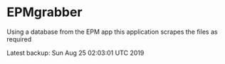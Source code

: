 # EPMgrabber
Using a database from the EPM app this application scrapes the files as required


Latest backup: Sun Aug 25 02:03:01 UTC 2019

